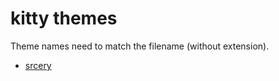 # kitty themes

Theme names need to match the filename (without extension).

- [srcery](https://github.com/srcery-colors/srcery-terminal)
